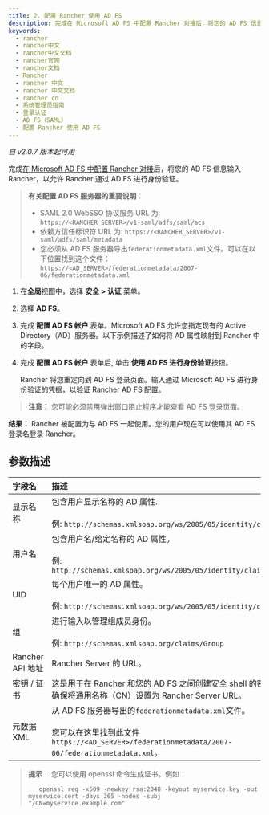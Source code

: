 ```yaml
---
title: 2. 配置 Rancher 使用 AD FS
description: 完成在 Microsoft AD FS 中配置 Rancher 对接后，将您的 AD FS 信息输入 Rancher，以允许 Rancher 通过 AD FS 进行身份验证。
keywords:
  - rancher
  - rancher中文
  - rancher中文文档
  - rancher官网
  - rancher文档
  - Rancher
  - rancher 中文
  - rancher 中文文档
  - rancher cn
  - 系统管理员指南
  - 登录认证
  - AD FS（SAML）
  - 配置 Rancher 使用 AD FS
---
```


_自 v2.0.7 版本起可用_

完成[在 Microsoft AD FS 中配置 Rancher 对接](/docs/rancher2.5/admin-settings/authentication/microsoft-adfs/microsoft-adfs-setup/_index)后，将您的 AD FS 信息输入 Rancher，以允许 Rancher 通过 AD FS 进行身份验证。

> **有关配置 AD FS 服务器的重要说明：**
>
> - SAML 2.0 WebSSO 协议服务 URL 为: `https://<RANCHER_SERVER>/v1-saml/adfs/saml/acs`
> - 依赖方信任标识符 URL 为: `https://<RANCHER_SERVER>/v1-saml/adfs/saml/metadata`
> - 您必须从 AD FS 服务器导出`federationmetadata.xml`文件。可以在以下位置找到这个文件：`https://<AD_SERVER>/federationmetadata/2007-06/federationmetadata.xml`

1.  在**全局**视图中，选择 **安全 > 认证** 菜单。

2.  选择 **AD FS**。

3.  完成 **配置 AD FS 帐户** 表单。Microsoft AD FS 允许您指定现有的 Active Directory（AD）服务器。以下示例描述了如何将 AD 属性映射到 Rancher 中的字段。

4.  完成 **配置 AD FS 帐户** 表单后, 单击 **使用 AD FS 进行身份验证**按钮。

    Rancher 将您重定向到 AD FS 登录页面。输入通过 Microsoft AD FS 进行身份验证的凭据，以验证 Rancher AD FS 配置。

> **注意：** 您可能必须禁用弹出窗口阻止程序才能查看 AD FS 登录页面。

**结果：** Rancher 被配置为与 AD FS 一起使用。您的用户现在可以使用其 AD FS 登录名登录 Rancher。

## 参数描述

| 字段名           | 描述                                                                                                                                                           |
| :--------------- | :------------------------------------------------------------------------------------------------------------------------------------------------------------- |
| 显示名称         | 包含用户显示名称的 AD 属性. <br/><br/>例: `http://schemas.xmlsoap.org/ws/2005/05/identity/claims/name`                                                         |
| 用户名           | 包含用户名/给定名称的 AD 属性。 <br/><br/>例: `http://schemas.xmlsoap.org/ws/2005/05/identity/claims/givenname`                                                |
| UID              | 每个用户唯一的 AD 属性。 <br/><br/>例: `http://schemas.xmlsoap.org/ws/2005/05/identity/claims/upn`                                                             |
| 组               | 进行输入以管理组成员身份。 <br/><br/>例: `http://schemas.xmlsoap.org/claims/Group`                                                                             |
| Rancher API 地址 | Rancher Server 的 URL。                                                                                                                                        |
| 密钥 / 证书      | 这是用于在 Rancher 和您的 AD FS 之间创建安全 shell 的密钥证书对。确保将通用名称（CN）设置为 Rancher Server URL。                                               |
| 元数据 XML       | 从 AD FS 服务器导出的`federationmetadata.xml`文件。 <br/><br/>您可以在这里找到此文件 `https://<AD_SERVER>/federationmetadata/2007-06/federationmetadata.xml`。 |

> **提示：** 您可以使用 openssl 命令生成证书。例如：
>
>        openssl req -x509 -newkey rsa:2048 -keyout myservice.key -out myservice.cert -days 365 -nodes -subj "/CN=myservice.example.com"
